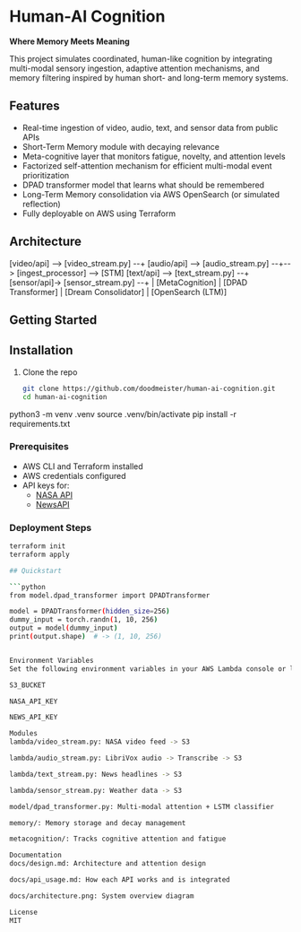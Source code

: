# Human-AI Cognition

**Where Memory Meets Meaning**

This project simulates coordinated, human-like cognition by integrating multi-modal sensory ingestion, adaptive attention mechanisms, and memory filtering inspired by human short- and long-term memory systems.

## Features
- Real-time ingestion of video, audio, text, and sensor data from public APIs
- Short-Term Memory module with decaying relevance
- Meta-cognitive layer that monitors fatigue, novelty, and attention levels
- Factorized self-attention mechanism for efficient multi-modal event prioritization
- DPAD transformer model that learns what should be remembered
- Long-Term Memory consolidation via AWS OpenSearch (or simulated reflection)
- Fully deployable on AWS using Terraform

## Architecture
[video/api] --> [video_stream.py] --+ [audio/api] --> [audio_stream.py] --+--> [ingest_processor] --> [STM] [text/api] --> [text_stream.py] --+ [sensor/api]-> [sensor_stream.py] --+ | [MetaCognition] | [DPAD Transformer] | [Dream Consolidator] | [OpenSearch (LTM)]


## Getting Started

## Installation

1. Clone the repo  
   ```bash
   git clone https://github.com/doodmeister/human-ai-cognition.git
   cd human-ai-cognition

python3 -m venv .venv
source .venv/bin/activate
pip install -r requirements.txt


### Prerequisites
- AWS CLI and Terraform installed
- AWS credentials configured
- API keys for:
  - [NASA API](https://api.nasa.gov/)
  - [NewsAPI](https://newsapi.org/)

### Deployment Steps
```bash
terraform init
terraform apply

## Quickstart

```python
from model.dpad_transformer import DPADTransformer

model = DPADTransformer(hidden_size=256)
dummy_input = torch.randn(1, 10, 256)
output = model(dummy_input)
print(output.shape)  # -> (1, 10, 256)


Environment Variables
Set the following environment variables in your AWS Lambda console or local .env:

S3_BUCKET

NASA_API_KEY

NEWS_API_KEY

Modules
lambda/video_stream.py: NASA video feed -> S3

lambda/audio_stream.py: LibriVox audio -> Transcribe -> S3

lambda/text_stream.py: News headlines -> S3

lambda/sensor_stream.py: Weather data -> S3

model/dpad_transformer.py: Multi-modal attention + LSTM classifier

memory/: Memory storage and decay management

metacognition/: Tracks cognitive attention and fatigue

Documentation
docs/design.md: Architecture and attention design

docs/api_usage.md: How each API works and is integrated

docs/architecture.png: System overview diagram

License
MIT

